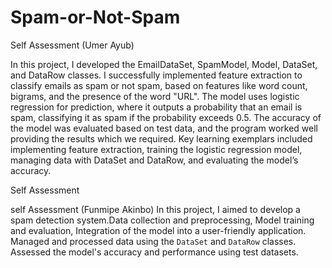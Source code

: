 # Spam-or-Not-Spam

Self Assessment (Umer Ayub)

In this project, I developed the EmailDataSet, SpamModel, Model, DataSet, and DataRow classes. I successfully implemented feature extraction to classify emails as spam or not spam, based on features like word count, bigrams, and the presence of the word "URL". The model uses logistic regression for prediction, where it outputs a probability that an email is spam, classifying it as spam if the probability exceeds 0.5. The accuracy of the model was evaluated based on test data, and the program worked well providing the results which we required. Key learning exemplars included implementing feature extraction, training the logistic regression model, managing data with DataSet and DataRow, and evaluating the model’s accuracy. 

Self Assessment 

self Assessment (Funmipe Akinbo)
In this project, I aimed to develop a spam detection system.Data collection and preprocessing, Model training and evaluation, Integration of the model into a user-friendly application.
Managed and processed data using the `DataSet` and `DataRow` classes.
Assessed the model's accuracy and performance using test datasets.
